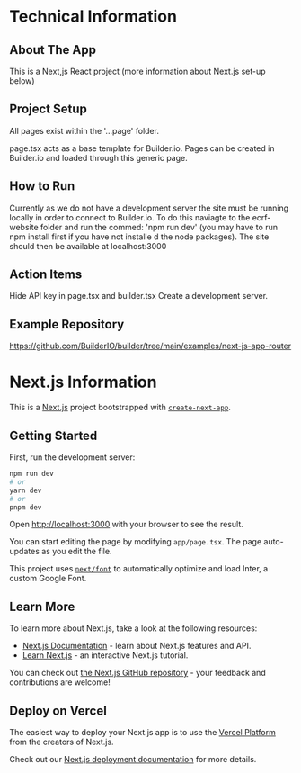 # Technical Information

## About The App
This is a Next,js React project (more information about Next.js set-up below)

## Project Setup
All pages exist within the '...page' folder. 

page.tsx acts as a base template for Builder.io. Pages can be created in Builder.io and loaded through this generic page. 

## How to Run 
Currently as we do not have a development server the site must be running locally in order to connect to Builder.io.  To do this naviagte to the ecrf-website folder and run the commed: 'npm run dev' (you may have to run npm install first if you have not installe d the node packages).
The site should then be available at localhost:3000

## Action Items
Hide API key in page.tsx and builder.tsx
Create a development server.

## Example Repository 
https://github.com/BuilderIO/builder/tree/main/examples/next-js-app-router


# Next.js Information 

This is a [Next.js](https://nextjs.org/) project bootstrapped with [`create-next-app`](https://github.com/vercel/next.js/tree/canary/packages/create-next-app).

## Getting Started

First, run the development server:

```bash
npm run dev
# or
yarn dev
# or
pnpm dev
```

Open [http://localhost:3000](http://localhost:3000) with your browser to see the result.

You can start editing the page by modifying `app/page.tsx`. The page auto-updates as you edit the file.

This project uses [`next/font`](https://nextjs.org/docs/basic-features/font-optimization) to automatically optimize and load Inter, a custom Google Font.

## Learn More

To learn more about Next.js, take a look at the following resources:

- [Next.js Documentation](https://nextjs.org/docs) - learn about Next.js features and API.
- [Learn Next.js](https://nextjs.org/learn) - an interactive Next.js tutorial.

You can check out [the Next.js GitHub repository](https://github.com/vercel/next.js/) - your feedback and contributions are welcome!

## Deploy on Vercel

The easiest way to deploy your Next.js app is to use the [Vercel Platform](https://vercel.com/new?utm_medium=default-template&filter=next.js&utm_source=create-next-app&utm_campaign=create-next-app-readme) from the creators of Next.js.

Check out our [Next.js deployment documentation](https://nextjs.org/docs/deployment) for more details.
